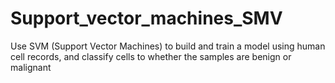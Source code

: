 # Support_vector_machines_SMV
Use SVM (Support Vector Machines) to build and train a model using human cell records, and classify cells to whether the samples are benign or malignant
